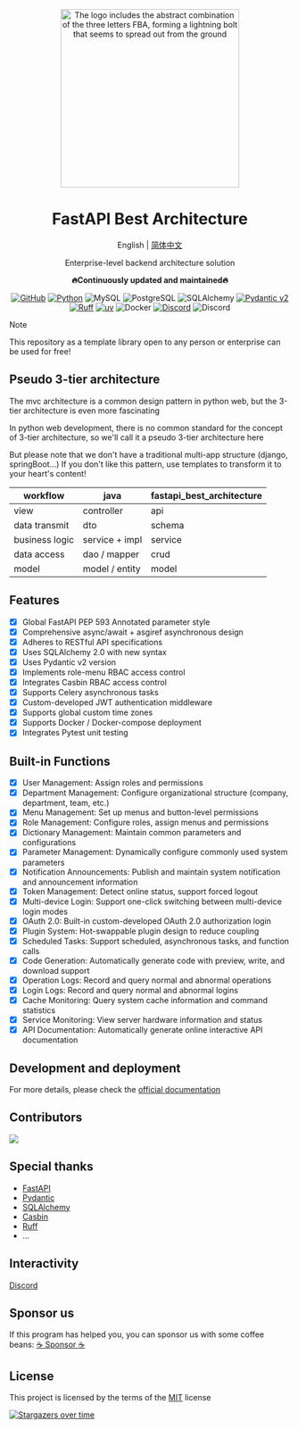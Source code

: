 <div align="center">

<img alt="The logo includes the abstract combination of the three letters FBA, forming a lightning bolt that seems to spread out from the ground" width="320" src="https://wu-clan.github.io/picx-images-hosting/logo/fba.png">

# FastAPI Best Architecture

English | [简体中文](./README.zh-CN.md)

Enterprise-level backend architecture solution

**🔥Continuously updated and maintained🔥**

[![GitHub](https://img.shields.io/github/license/fastapi-practices/fastapi_best_architecture)](https://github.com/fastapi-practices/fastapi_best_architecture/blob/master/LICENSE)
[![Python](https://img.shields.io/badge/python-3.10%2B-blue)](https://www.python.org/downloads/)
![MySQL](https://img.shields.io/badge/MySQL-8.0%2B-%2300758f)
![PostgreSQL](https://img.shields.io/badge/PostgreSQL-16.0%2B-%23336791)
![SQLAlchemy](https://img.shields.io/badge/SQLAlchemy-2.0-%23778877)
[![Pydantic v2](https://img.shields.io/endpoint?url=https://raw.githubusercontent.com/pydantic/pydantic/main/docs/badge/v2.json)](https://pydantic.dev)
[![Ruff](https://img.shields.io/endpoint?url=https://raw.githubusercontent.com/astral-sh/ruff/main/assets/badge/v2.json)](https://github.com/astral-sh/ruff)
[![uv](https://img.shields.io/endpoint?url=https://raw.githubusercontent.com/astral-sh/uv/main/assets/badge/v0.json)](https://github.com/astral-sh/uv)
![Docker](https://img.shields.io/badge/Docker-%232496ED?logo=docker&logoColor=white)
[![Discord](https://img.shields.io/badge/Discord-%235865F2.svg?logo=discord&logoColor=white)](https://discord.com/invite/yNN3wTbVAC)
![Discord](https://img.shields.io/discord/1185035164577972344)

</div>

> [!NOTE]
> This repository as a template library open to any person or enterprise can be used for free!

## Pseudo 3-tier architecture

The mvc architecture is a common design pattern in python web, but the 3-tier architecture is even more fascinating

In python web development, there is no common standard for the concept of 3-tier architecture, so we'll call it a
pseudo 3-tier architecture here

But please note that we don't have a traditional multi-app structure (django, springBoot...) If you don't like this
pattern, use templates to transform it to your heart's content!

| workflow       | java           | fastapi_best_architecture |
|----------------|----------------|---------------------------|
| view           | controller     | api                       |
| data transmit  | dto            | schema                    |
| business logic | service + impl | service                   |
| data access    | dao / mapper   | crud                      |
| model          | model / entity | model                     |

## Features

- [x] Global FastAPI PEP 593 Annotated parameter style
- [x] Comprehensive async/await + asgiref asynchronous design
- [x] Adheres to RESTful API specifications
- [x] Uses SQLAlchemy 2.0 with new syntax
- [x] Uses Pydantic v2 version
- [x] Implements role-menu RBAC access control
- [x] Integrates Casbin RBAC access control
- [x] Supports Celery asynchronous tasks
- [x] Custom-developed JWT authentication middleware
- [x] Supports global custom time zones
- [x] Supports Docker / Docker-compose deployment
- [x] Integrates Pytest unit testing

## Built-in Functions

- [x] User Management: Assign roles and permissions
- [x] Department Management: Configure organizational structure (company, department, team, etc.)
- [x] Menu Management: Set up menus and button-level permissions
- [x] Role Management: Configure roles, assign menus and permissions
- [x] Dictionary Management: Maintain common parameters and configurations
- [x] Parameter Management: Dynamically configure commonly used system parameters
- [x] Notification Announcements: Publish and maintain system notification and announcement information
- [x] Token Management: Detect online status, support forced logout
- [x] Multi-device Login: Support one-click switching between multi-device login modes
- [x] OAuth 2.0: Built-in custom-developed OAuth 2.0 authorization login
- [x] Plugin System: Hot-swappable plugin design to reduce coupling
- [x] Scheduled Tasks: Support scheduled, asynchronous tasks, and function calls
- [x] Code Generation: Automatically generate code with preview, write, and download support
- [x] Operation Logs: Record and query normal and abnormal operations
- [x] Login Logs: Record and query normal and abnormal logins
- [x] Cache Monitoring: Query system cache information and command statistics
- [x] Service Monitoring: View server hardware information and status
- [x] API Documentation: Automatically generate online interactive API documentation

## Development and deployment

For more details, please check
the [official documentation](https://fastapi-practices.github.io/fastapi_best_architecture_docs/)

## Contributors

<a href="https://github.com/fastapi-practices/fastapi_best_architecture/graphs/contributors">
  <img src="https://contrib.rocks/image?repo=fastapi-practices/fastapi_best_architecture"/>
</a>

## Special thanks

- [FastAPI](https://fastapi.tiangolo.com/)
- [Pydantic](https://docs.pydantic.dev/latest/)
- [SQLAlchemy](https://docs.sqlalchemy.org/en/20/)
- [Casbin](https://casbin.org/zh/)
- [Ruff](https://beta.ruff.rs/docs/)
- ...

## Interactivity

[Discord](https://wu-clan.github.io/homepage/)

## Sponsor us

If this program has helped you, you can sponsor us with some coffee
beans: [:coffee: Sponsor :coffee:](https://wu-clan.github.io/sponsor/)

## License

This project is licensed by the terms of
the [MIT](https://github.com/fastapi-practices/fastapi_best_architecture/blob/master/LICENSE) license

[![Stargazers over time](https://starchart.cc/fastapi-practices/fastapi_best_architecture.svg?variant=adaptive)](https://starchart.cc/fastapi-practices/fastapi_best_architecture)
